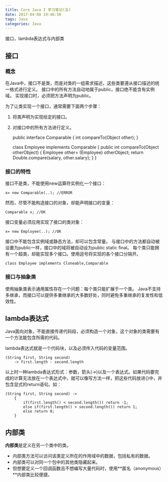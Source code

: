 ```yaml
---
title: Core Java I 学习笔记(五)
date: 2017-04-08 19:46:50
tags: Java
categories: Java
---
```


接口，lambda表达式与内部类
<!-- more -->

## 接口

### 概念

在Java中，接口不是类，而是对类的一组需求描述，这些类要遵从接口描述的统一格式进行定义。
接口中的所有方法自动地属于public，接口绝不能含有实例域。
实现接口时，必须把方法声明为public。

为了让类实现一个接口，通常需要下面两个步骤：
1. 将类声明为实现给定的接口。
2. 对接口中的所有方法进行定义。


	public interface Comparable
	{
		int compareTo(Object other);
	}

	class Employee implements Comparable
	{
		public int compareTo(Object otherObject)
		{
			Employee other= (Employee) otherObject;
			return Double.compare(salary, other.salary);
		}
	}

### 接口的特性

接口不是类，不能使用new运算符实例化一个接口：

	x= new Comparable(..); //ERROR

然而，尽管不能构造接口的对象，却能声明接口的变量：

	Comparable x; //OK

接口变量必须应用实现了接口的类对象：

	x= new Employee(..); //OK 

接口中不能包含实例域或静态方法，却可以包含常量。
与接口中的方法都自动被设置为public一样，接口中的域将被自动设为public static final。
每个类只能拥有一个超类，却能实现多个接口。使用逗号将实现的各个接口分隔开。

	class Employee implements Cloneable,Comparable

### 接口与抽象类

使用抽象类表示通用属性存在一个问题：每个类只能扩展于一个类。
Java不支持多继承，而接口可以提供多重继承的大多数好处，同时避免多重继承的复发性和低效性。

## lambda表达式

Java面向对象，不能直接传递代码段，必须构造一个对象，这个对象的类需要有一个方法能包含所需的代码。

lambda表达式就是一个代码块，以及必须传入代码的变量范围。

	(String first, String second)
		-> first.length - second.length

以上时一种lambda表达式形式：参数，箭头(->)以及一个表达式。如果代码要完成的计算无法放在一个表达式中，就可以像写方法一样，把这些代码放进{}中，并包含显式的return语句。如：

	(String first, String second) ->
		{
			if(first.length() < second.length()) return -1;
			else if(first.length() > second.length()) return 1;
			else return 0;
		}

## 内部类

**内部类**是定义在另一个类中的类。

* 内部类方法可以访问该类定义所在的作用域中的数据，包括私有的数据。
* 内部类可以对同一个包中的其他类隐藏起来。
* 但想要定义一个回调函数且不想编写大量代码时，使用**匿名（anonymous）**内部类比较便捷。